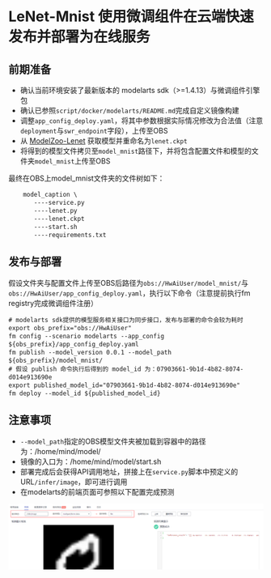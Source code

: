 # LeNet-Mnist 使用微调组件在云端快速发布并部署为在线服务

## 前期准备
* 确认当前环境安装了最新版本的 modelarts sdk（>=1.4.13）与微调组件引擎包
* 确认已参照`script/docker/modelarts/README.md`完成自定义镜像构建
* 调整`app_config_deploy.yaml`，将其中参数根据实际情况修改为合法值（注意`deployment`与`swr_endpoint`字段），上传至OBS
* 从 [ModelZoo-Lenet](https://www.hiascend.com/zh/software/modelzoo/models/detail/C/ed0f341d37a9ce8cf46d3b0ce734f8d0) 获取模型并重命名为`lenet.ckpt`
* 将得到的模型文件拷贝至`model_mnist`路径下，并将包含配置文件和模型的文件夹`model_mnist`上传至OBS

最终在OBS上model_mnist文件夹的文件树如下：
```shell
    model_caption \
       ----service.py
       ----lenet.py
       ----lenet.ckpt
       ----start.sh
       ----requirements.txt
```

## 发布与部署
假设文件夹与配置文件上传至OBS后路径为`obs://HwAiUser/model_mnist/`与`obs://HwAiUser/app_config_deploy.yaml`，执行以下命令（注意提前执行fm registry完成微调组件注册）
```shell
# modelarts sdk提供的模型服务相关接口为同步接口，发布与部署的命令会较为耗时
export obs_prefix="obs://HwAiUser"
fm config --scenario modelarts --app_config ${obs_prefix}/app_config_deploy.yaml
fm publish --model_version 0.0.1 --model_path ${obs_prefix}/model_mnist/
# 假设 publish 命令执行后得到的 model_id 为：07903661-9b1d-4b82-8074-d014e913690e
export published_model_id="07903661-9b1d-4b82-8074-d014e913690e"
fm deploy --model_id ${published_model_id}
```
## 注意事项
* `--model_path`指定的OBS模型文件夹被加载到容器中的路径为：/home/mind/model/
* 镜像的入口为：/home/mind/model/start.sh
* 部署完成后会获得API调用地址，拼接上在`service.py`脚本中预定义的URL`/infer/image`，即可进行调用
* 在modelarts的前端页面可参照以下配置完成预测

![infer_image](../resources/predict_in_ma_console.png)
